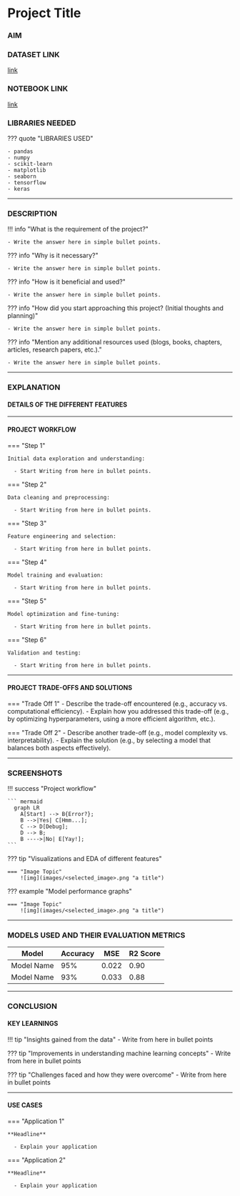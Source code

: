 <!-- REMOVE ALL THE COMMENTED PART AFTER WRITING YOUR DOCUMENTATION. -->
<!-- THESE COMMENTS ARE PROVIDED SOLELY FOR YOUR ASSISTANCE AND TO OUTLINE THE REQUIREMENTS OF THIS PROJECT. -->
<!-- YOU CAN ALSO DESIGN YOUR PROJECT DOCUMENTATION AS YOU WISH BUT SHOULD BE UNDERSTANABLE TO A NEWBIE. -->
<!-- FOR REFERENCE, YOU MAY CONSULT THE FILE LOCATED AT 'docs\nlp\projects\twitter_sentiment_analysis.md'. -->

# Project Title 
<!-- Write the title of your project here. Keep it precise and clear. -->

### AIM 
<!-- Describe the main goal or objective of the project. For example: "To classify images of cats and dogs using CNN." -->


### DATASET LINK 
<!-- Attach the link of the Dataset -->
[link](link)


### NOTEBOOK LINK 
<!-- Provide the link to the notebook where you solved the project. It could be a Kaggle, Colab, or Drive link. -->
[link](link)


### LIBRARIES NEEDED
<!-- Mention it in bullet points either in numbering or simple dots -->
<!-- Mention all the libraries required for the project. You can add more or remove as necessary. -->

??? quote "LIBRARIES USED"

    - pandas
    - numpy
    - scikit-learn
    - matplotlib
    - seaborn
    - tensorflow
    - keras

--- 

### DESCRIPTION 
<!-- Properly describe the project. Provide the answer of all the questions,
what is the requirement of the project?, 
why is it necessary?, 
how is it beneficial and used?, 
how did you start approaching this project?, 
Any additional resources used like blogs reading, books reading (mention the name of book along with the pages you have read)?
etc. -->
<!-- Properly describe the project and answer the following questions: -->

<!-- Provide a comprehensive overview of the project -->

!!! info "What is the requirement of the project?"
<!-- Why did you need to create this project? -->
    - Write the answer here in simple bullet points. 

??? info "Why is it necessary?"
<!-- Why is this project important? Mention its significance. -->
    - Write the answer here in simple bullet points. 

??? info "How is it beneficial and used?"
<!-- How will this project benefit others or solve problems? -->
    - Write the answer here in simple bullet points. 

??? info "How did you start approaching this project? (Initial thoughts and planning)"
<!-- What were your initial thoughts and strategies for this project? -->
    - Write the answer here in simple bullet points. 

??? info "Mention any additional resources used (blogs, books, chapters, articles, research papers, etc.)."
<!-- Mention any additional resources, such as blogs, books, articles, or research papers, that you used. -->
    - Write the answer here in simple bullet points. 


--- 

### EXPLANATION 

#### DETAILS OF THE DIFFERENT FEATURES 
<!-- Elaborate the features as mentioned in the issues, perfoming any googling to learn about the features -->
<!-- Describe the key features of the project, explaining each one in detail. -->


--- 

#### PROJECT WORKFLOW 
<!-- Clearly define the step-by-step workflow followed in the project. You can add or remove points as necessary. -->

=== "Step 1"

    Initial data exploration and understanding:

      - Start Writing from here in bullet points.

=== "Step 2"

    Data cleaning and preprocessing:

      - Start Writing from here in bullet points.

=== "Step 3"

    Feature engineering and selection:

      - Start Writing from here in bullet points.

=== "Step 4"

    Model training and evaluation:

      - Start Writing from here in bullet points.

=== "Step 5"

    Model optimization and fine-tuning:

      - Start Writing from here in bullet points.

=== "Step 6"

    Validation and testing:

      - Start Writing from here in bullet points.

--- 

#### PROJECT TRADE-OFFS AND SOLUTIONS 
<!-- Explain the trade-offs encountered during the project and the solutions you implemented. -->

=== "Trade Off 1"
    - Describe the trade-off encountered (e.g., accuracy vs. computational efficiency).
      - Explain how you addressed this trade-off (e.g., by optimizing hyperparameters, using a more efficient algorithm, etc.).

=== "Trade Off 2"
    - Describe another trade-off (e.g., model complexity vs. interpretability).
      - Explain the solution (e.g., by selecting a model that balances both aspects effectively).

--- 

### SCREENSHOTS 
<!-- Include screenshots, graphs, and visualizations to illustrate your findings and workflow. -->

!!! success "Project workflow"

    ``` mermaid
      graph LR
        A[Start] --> B{Error?};
        B -->|Yes| C[Hmm...];
        C --> D[Debug];
        D --> B;
        B ---->|No| E[Yay!];
    ```

??? tip "Visualizations and EDA of different features"

    === "Image Topic"
        ![img](images/<selected_image>.png "a title")

??? example "Model performance graphs"

    === "Image Topic"
        ![img](images/<selected_image>.png "a title")

--- 

### MODELS USED AND THEIR EVALUATION METRICS 
<!-- Summarize the models used and their evaluation metrics in a table. -->

|    Model   | Accuracy |  MSE  | R2 Score |
|------------|----------|-------|----------|
| Model Name |    95%   | 0.022 |   0.90   |
| Model Name |    93%   | 0.033 |   0.88   |

--- 

### CONCLUSION 

#### KEY LEARNINGS 
<!-- Summarize what you learned from this project in terms of data, techniques, and skills. -->

!!! tip "Insights gained from the data"
    - Write from here in bullet points

??? tip "Improvements in understanding machine learning concepts"
    - Write from here in bullet points

??? tip "Challenges faced and how they were overcome"
    - Write from here in bullet points

--- 

#### USE CASES
<!-- Mention at least two real-world applications of this project. -->

=== "Application 1"

    **Headline**
    
      - Explain your application

=== "Application 2"

    **Headline**
    
      - Explain your application
